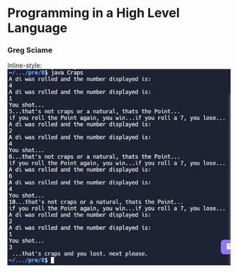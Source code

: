 # Programming in a High Level Language


### Greg Sciame


Inline-style: 
![Craps Game from pre-work](/images/craps_.JPG)



